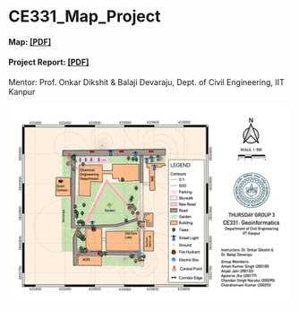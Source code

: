 # CE331_Map_Project

#### Map: <a href="Map.pdf" rel="TA201-Map.pdf">[PDF]</a>
#### Project Report: <a href="Project Report.pdf" rel="TA201-Map.pdf">[PDF]</a>

Mentor: Prof. Onkar Dikshit & Balaji Devaraju, Dept. of Civil Engineering, IIT Kanpur

<a href="" rel="CE331 Map"><img src="Map.png" alt="" /></a>
